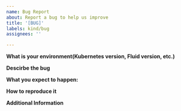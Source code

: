 ```yaml
---
name: Bug Report
about: Report a bug to help us improve
title: '[BUG]'
labels: kind/bug
assignees: ''

---
```


**What is your environment(Kubernetes version, Fluid version, etc.)**

**Descirbe the bug**

**What you expect to happen:**

**How to reproduce it**

**Additional Information**
